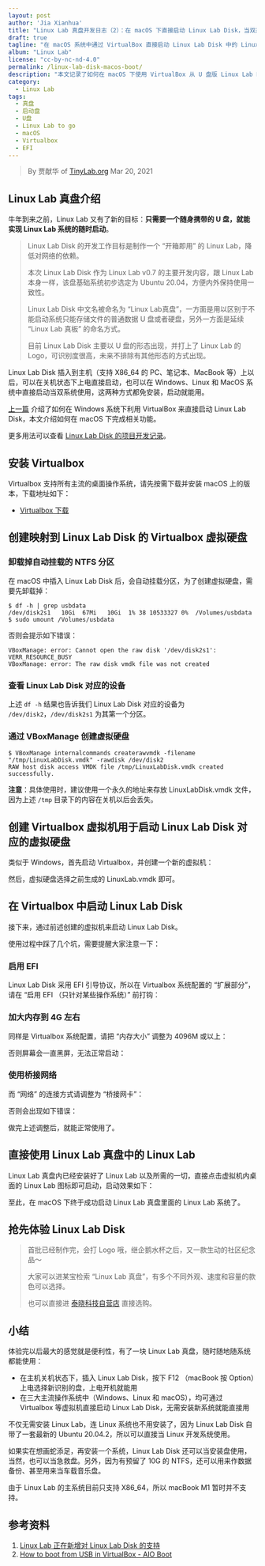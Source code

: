 ```yaml
---
layout: post
author: 'Jia Xianhua'
title: "Linux Lab 真盘开发日志（2）：在 macOS 下直接启动 Linux Lab Disk，当双系统使用"
draft: true
tagline: "在 macOS 系统中通过 VirtualBox 直接启动 Linux Lab Disk 中的 Linux Lab"
album: "Linux Lab"
license: "cc-by-nc-nd-4.0"
permalink: /linux-lab-disk-macos-boot/
description: "本文记录了如何在 macOS 下使用 VirtualBox 从 U 盘版 Linux Lab Disk 启动 Linux Lab"
category:
  - Linux Lab
tags:
  - 真盘
  - 启动盘
  - U盘
  - Linux Lab to go
  - macOS
  - Virtualbox
  - EFI
---
```


> By 贾献华 of [TinyLab.org][1]
> Mar 20, 2021

## Linux Lab 真盘介绍

牛年到来之前，Linux Lab 又有了新的目标：**只需要一个随身携带的 U 盘，就能实现 Linux Lab 系统的随时启动**。

>
> Linux Lab Disk 的开发工作目标是制作一个 “开箱即用” 的 Linux Lab，降低对网络的依赖。
>
> 本次 Linux Lab Disk 作为 Linux Lab v0.7 的主要开发内容，跟 Linux Lab 本身一样，该盘基础系统初步选定为 Ubuntu 20.04，方便内外保持使用一致性。
>
>
> Linux Lab Disk 中文名被命名为 “Linux Lab真盘”，一方面是用以区别于不能启动系统只能存储文件的普通数据 U 盘或者硬盘，另外一方面是延续 “Linux Lab 真板” 的命名方式。
>
> 目前 Linux Lab Disk 主要以 U 盘的形态出现，并打上了 Linux Lab 的 Logo，可识别度很高，未来不排除有其他形态的方式出现。
>

Linux Lab Disk 插入到主机（支持 X86_64 的 PC、笔记本、MacBook 等）上以后，可以在关机状态下上电直接启动，也可以在 Windows、Linux 和 MacOS 系统中直接启动当双系统使用，这两种方式都免安装，启动就能用。

[上一篇](http://tinylab.org/linux-lab-disk-windows-boot/) 介绍了如何在 Windows 系统下利用 VirtualBox 来直接启动 Linux Lab Disk，本文介绍如何在 macOS 下完成相关功能。

更多用法可以查看 [Linux Lab Disk 的项目开发记录](https://gitee.com/tinylab/linux-lab/issues/I31ZTK)。

## 安装 Virtualbox

Virtualbox 支持所有主流的桌面操作系统，请先按需下载并安装 macOS 上的版本，下载地址如下：

* [Virtualbox 下载](https://www.virtualbox.org/wiki/Downloads)

## 创建映射到 Linux Lab Disk 的 Virtualbox 虚拟硬盘

### 卸载掉自动挂载的 NTFS 分区

在 macOS 中插入 Linux Lab Disk 后，会自动挂载分区，为了创建虚拟硬盘，需要先卸载掉：

```
$ df -h | grep usbdata
/dev/disk2s1   10Gi  67Mi   10Gi  1% 38 10533327 0%  /Volumes/usbdata
$ sudo umount /Volumes/usbdata
```

否则会提示如下错误：

```
VBoxManage: error: Cannot open the raw disk '/dev/disk2s1': VERR_RESOURCE_BUSY
VBoxManage: error: The raw disk vmdk file was not created
```

### 查看 Linux Lab Disk 对应的设备

上述 `df -h` 结果也告诉我们 Linux Lab Disk 对应的设备为 `/dev/disk2`，`/dev/disk2s1` 为其第一个分区。

### 通过 VBoxManage 创建虚拟硬盘

```
$ VBoxManage internalcommands createrawvmdk -filename  "/tmp/LinuxLabDisk.vmdk" -rawdisk /dev/disk2
RAW host disk access VMDK file /tmp/LinuxLabDisk.vmdk created successfully.
```

**注意**：具体使用时，建议使用一个永久的地址来存放 LinuxLabDisk.vmdk 文件，因为上述 `/tmp` 目录下的内容在关机以后会丢失。

## 创建 Virtualbox 虚拟机用于启动 Linux Lab Disk 对应的虚拟硬盘

类似于 Windows，首先启动 Virtualbox，并创建一个新的虚拟机：

<!-- TODO：补充一张截图 -->

然后，虚拟硬盘选择之前生成的 LinuxLab.vmdk 即可。

## 在 Virtualbox 中启动 Linux Lab Disk

接下来，通过前述创建的虚拟机来启动 Linux Lab Disk。

使用过程中踩了几个坑，需要提醒大家注意一下：

### 启用 EFI

Linux Lab Disk 采用 EFI 引导协议，所以在 Virtualbox 系统配置的 “扩展部分”，请在 “启用 EFI （只针对某些操作系统）” 前打钩：

<!-- TODO：补充一张截图 -->

### 加大内存到 4G 左右

同样是 Virtualbox 系统配置，请把 “内存大小” 调整为 4096M 或以上：

<!-- TODO：补充一张截图，得空可以验证下最低需要的内存大小，比如说 2G 是否够用？ -->

否则屏幕会一直黑屏，无法正常启动：

### 使用桥接网络

而 “网络” 的连接方式请调整为 “桥接网卡”：

<!-- TODO：补充一张截图 -->

否则会出现如下错误：

<!-- TODO：补充一张错误截图 -->

做完上述调整后，就能正常使用了。

## 直接使用 Linux Lab 真盘中的 Linux Lab

Linux Lab 真盘内已经安装好了 Linux Lab 以及所需的一切，直接点击虚拟机内桌面的 Linux Lab 图标即可启动，启动效果如下：

<!-- TODO：补充相关截图 -->

至此，在 macOS 下终于成功启动 Linux Lab 真盘里面的 Linux Lab 系统了。

## 抢先体验 Linux Lab Disk

>
> 首批已经制作完，会打 Logo 哦，继企鹅水杯之后，又一款生动的社区纪念品～
>
>
> 大家可以进某宝检索 “Linux Lab 真盘”，有多个不同外观、速度和容量的款色可以选择。
>
> 也可以直接进 [泰晓科技自营店](https://shop155917374.taobao.com/) 直接选购。

## 小结

体验完以后最大的感觉就是便利性，有了一块 Linux Lab 真盘，随时随地随系统都能使用：

* 在主机关机状态下，插入 Linux Lab Disk，按下 F12 （macBook 按 Option）上电选择新识别的盘，上电开机就能用
* 在三大主流操作系统中（Windows、Linux 和 macOS），均可通过 Virtualbox 等虚拟机直接启动 Linux Lab Disk，无需安装新系统就能直接用

不仅无需安装 Linux Lab，连 Linux 系统也不用安装了，因为 Linux Lab Disk 自带了一套最新的 Ubuntu 20.04.2，所以可以直接当 Linux 开发系统使用。

如果实在想画蛇添足，再安装一个系统，Linux Lab Disk 还可以当安装盘使用，当然，也可以当急救盘。另外，因为有预留了 10G 的 NTFS，还可以用来作数据备份、甚至用来当车载音乐盘。

由于 Linux Lab 的主系统目前只支持 X86_64，所以 macBook M1 暂时并不支持。

## 参考资料

1. [Linux Lab 正在新增对 Linux Lab Disk 的支持](https://gitee.com/tinylab/linux-lab/issues/I31ZTK)
2. [How to boot from USB in VirtualBox - AIO Boot](https://www.aioboot.com/en/boot-from-usb-in-virtualbox/)

[1]: http://tinylab.org
